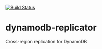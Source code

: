 [![Build Status](https://travis-ci.org/bleshik/dynamodb-replicator.svg?branch=master)](https://travis-ci.org/bleshik/dynamodb-replicator)
# dynamodb-replicator
Cross-region replication for DynamoDB

